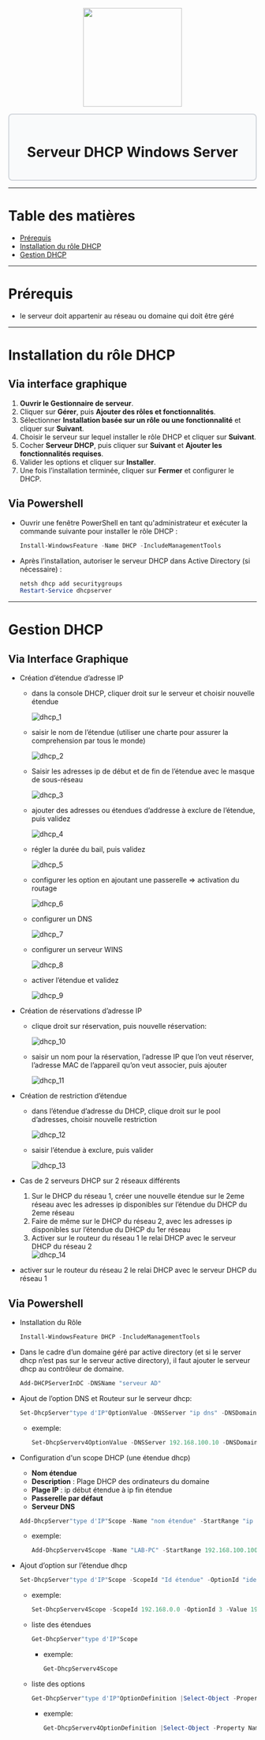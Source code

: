 <div align="center">
  <p align="center">
    <a href="#">
      <img src="https://i0.wp.com/www.networkcorp.fr/wp-content/uploads/2018/03/dhcp_logo.jpg?resize=699%2C231" height="200px" />
    </a>
  </p>
</div>

<div style="border: 2px solid #d1d5db; padding: 20px; border-radius: 8px; background-color: #f9fafb;">
  <h1 align="center">Serveur DHCP Windows Server</h1>
</div>

---
# Table des matières
- [Prérequis](#prérequis)
- [Installation  du rôle DHCP](#installation--du-rôle-dhcp)
- [Gestion DHCP](#gestion-dhcp)
---
# Prérequis
- le serveur doit appartenir au réseau ou domaine qui doit être géré
---
# Installation du rôle DHCP
## Via interface graphique
1. **Ouvrir le Gestionnaire de serveur**.
2. Cliquer sur **Gérer**, puis **Ajouter des rôles et fonctionnalités**.
3. Sélectionner **Installation basée sur un rôle ou une fonctionnalité** et cliquer sur **Suivant**.
4. Choisir le serveur sur lequel installer le rôle DHCP et cliquer sur **Suivant**.
5. Cocher **Serveur DHCP**, puis cliquer sur **Suivant** et **Ajouter les fonctionnalités requises**.
6. Valider les options et cliquer sur **Installer**.
7. Une fois l’installation terminée, cliquer sur **Fermer** et configurer le DHCP.
## Via Powershell
- Ouvrir une fenêtre PowerShell en tant qu'administrateur et exécuter la commande suivante pour installer le rôle DHCP :
    ```powershell
    Install-WindowsFeature -Name DHCP -IncludeManagementTools
    ```
- Après l’installation, autoriser le serveur DHCP dans Active Directory (si nécessaire) :
    ```powershell
    netsh dhcp add securitygroups
    Restart-Service dhcpserver
    ```
---
# Gestion DHCP
## Via Interface Graphique
- Création d’étendue d’adresse IP
    - dans la console DHCP, cliquer droit sur le serveur et choisir nouvelle étendue

        ![dhcp_1](https://gitea.maxflix.xyz/Ichbine/Wiki_Info/raw/branch/main/Windows/Gestion%20serveurs/Services%20Servers%20Windows/dhcp_image/dhcp_1.png)
                
    - saisir le nom de l’étendue (utiliser une charte pour assurer la comprehension par tous le monde)
                
        ![dhcp_2](https://gitea.maxflix.xyz/Ichbine/Wiki_Info/raw/branch/main/Windows/Gestion%20serveurs/Services%20Servers%20Windows/dhcp_image/dhcp_2.png)
                
    - Saisir les adresses ip de début et de fin de l’étendue avec le masque de sous-réseau
                
        ![dhcp_3](https://gitea.maxflix.xyz/Ichbine/Wiki_Info/raw/branch/main/Windows/Gestion%20serveurs/Services%20Servers%20Windows/dhcp_image/dhcp_3.png)
                
    - ajouter des adresses ou étendues d’addresse à exclure de l’étendue, puis validez
                
        ![dhcp_4](https://gitea.maxflix.xyz/Ichbine/Wiki_Info/raw/branch/main/Windows/Gestion%20serveurs/Services%20Servers%20Windows/dhcp_image/dhcp_4.png)
                
    - régler la durée du bail, puis validez
                
        ![dhcp_5](https://gitea.maxflix.xyz/Ichbine/Wiki_Info/raw/branch/main/Windows/Gestion%20serveurs/Services%20Servers%20Windows/dhcp_image/dhcp_5.png)
                
    - configurer les option en ajoutant une passerelle ⇒ activation du routage
                
        ![dhcp_6](https://gitea.maxflix.xyz/Ichbine/Wiki_Info/raw/branch/main/Windows/Gestion%20serveurs/Services%20Servers%20Windows/dhcp_image/dhcp_6.png)
                
    - configurer un DNS
                
        ![dhcp_7](https://gitea.maxflix.xyz/Ichbine/Wiki_Info/raw/branch/main/Windows/Gestion%20serveurs/Services%20Servers%20Windows/dhcp_image/dhcp_7.png)
                
    - configurer un serveur WINS
                
        ![dhcp_8](https://gitea.maxflix.xyz/Ichbine/Wiki_Info/raw/branch/main/Windows/Gestion%20serveurs/Services%20Servers%20Windows/dhcp_image/dhcp_8.png)
                
    - activer l’étendue et validez
                
        ![dhcp_9](https://gitea.maxflix.xyz/Ichbine/Wiki_Info/raw/branch/main/Windows/Gestion%20serveurs/Services%20Servers%20Windows/dhcp_image/dhcp_9.png)
                
- Création de réservations d’adresse IP
    - clique droit sur réservation, puis nouvelle réservation:
                
        ![dhcp_10](https://gitea.maxflix.xyz/Ichbine/Wiki_Info/raw/branch/main/Windows/Gestion%20serveurs/Services%20Servers%20Windows/dhcp_image/dhcp_10.png)
                
    - saisir un nom pour la réservation, l’adresse IP que l’on veut réserver, l’adresse MAC de l’appareil qu’on veut associer, puis ajouter
                
        ![dhcp_11](https://gitea.maxflix.xyz/Ichbine/Wiki_Info/raw/branch/main/Windows/Gestion%20serveurs/Services%20Servers%20Windows/dhcp_image/dhcp_11.png)
                
- Création de restriction d’étendue
    - dans l’étendue d’adresse du DHCP, clique droit sur le pool d’adresses, choisir nouvelle restriction
                
        ![dhcp_12](https://gitea.maxflix.xyz/Ichbine/Wiki_Info/raw/branch/main/Windows/Gestion%20serveurs/Services%20Servers%20Windows/dhcp_image/dhcp_12.png)
                
    - saisir l’étendue à exclure, puis valider
                
        ![dhcp_13](https://gitea.maxflix.xyz/Ichbine/Wiki_Info/raw/branch/main/Windows/Gestion%20serveurs/Services%20Servers%20Windows/dhcp_image/dhcp_13.png)
                
- Cas de 2 serveurs DHCP sur 2 réseaux différents
    1. Sur le DHCP du réseau 1, créer une nouvelle étendue sur le 2eme réseau avec les adresses ip disponibles sur l’étendue du DHCP du 2eme réseau
    2. Faire de même sur le DHCP du réseau 2, avec les adresses ip disponibles sur l’étendue du DHCP du 1er réseau
    3. Activer sur le routeur du réseau 1 le relai DHCP avec le serveur DHCP du réseau 2            
            ![dhcp_14](https://gitea.maxflix.xyz/Ichbine/Wiki_Info/raw/branch/main/Windows/Gestion%20serveurs/Services%20Servers%20Windows/dhcp_image/dhcp_14.png)
             
- activer sur le routeur du réseau 2 le relai DHCP avec le serveur DHCP du réseau 1
## Via Powershell
- Installation du Rôle
            
    ```powershell
    Install-WindowsFeature DHCP -IncludeManagementTools
    ```      
- Dans le cadre d’un domaine géré par active directory (et si le server dhcp n’est pas sur le serveur active directory), il faut ajouter le serveur dhcp au contrôleur de domaine.         
    ```powershell
    Add-DHCPServerInDC -DNSName "serveur AD"
    ```       
- Ajout de l’option DNS et Routeur sur le serveur dhcp:         
    ```powershell
    Set-DhcpServer"type d'IP"OptionValue -DNSServer "ip dns" -DNSDomain "nom domain" -Routeur"passerelle par defaut"
    ```
    - exemple:
        ```powershell
    	Set-DhcpServerv4OptionValue -DNSServer 192.168.100.10 -DNSDomain lab.lan -Router 192.168.100.2
        ```         
- Configuration d'un scope DHCP (une étendue dhcp)
    - **Nom étendue**
    - **Description** : Plage DHCP des ordinateurs du domaine
    - **Plage IP** : ip début étendue à ip fin étendue
    - **Passerelle par défaut**
    - **Serveur DNS**  
    ```powershell
    Add-DhcpServer"type d'IP"Scope -Name "nom étendue" -StartRange "ip début étendue" -EndRange "ip fin étendue" -SubnetMask "mask sous réseau" -Description "champs description de l'étendue"
    ```
    - exemple:
        ```powershell
    	Add-DhcpServerv4Scope -Name "LAB-PC" -StartRange 192.168.100.100 -EndRange 192.168.100.200 -SubnetMask 255.255.255.0 -Description "Plage DHCP des ordinateurs du domaine LAB"
        ```  
- Ajout d’option sur l’étendue dhcp  
    ```powershell
    Set-DhcpServer"type d'IP"Scope -ScopeId "Id étendue" -OptionId "identifiant option" -Value "valeur de l'option"
    ```
    - exemple: 
        ```powershell
    	Set-DhcpServerv4Scope -ScopeId 192.168.0.0 -OptionId 3 -Value 192.168.255.254 => option 3: routeur, value: adresse ip du routeur
        ```    
    - liste des étendues         
        ```powershell
        Get-DhcpServer"type d'IP"Scope
        ```
        - exemple:
            ```powershell
        	Get-DhcpServerv4Scope
            ```    
    - liste des options  
        ```powershell
        Get-DhcpServer"type d'IP"OptionDefinition |Select-Object -Property Name,OptionId
        ```
        - exemple:
            ```powershell
            Get-DhcpServerv4OptionDefinition |Select-Object -Property Name,OptionId
            ```
           